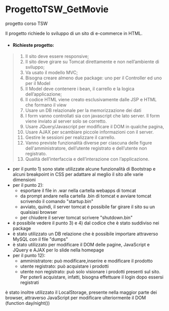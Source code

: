 # ProgettoTSW_GetMovie
progetto corso TSW

Il progetto richiede lo sviluppo di un sito di e-commerce in HTML.

* #### Richieste progetto:

>1. Il sito deve essere responsive;  
>2. Il sito deve girare su Tomcat direttamente e non nell’ambiente di sviluppo;  
>3. Va usato il modello MVC;  
>4. Bisogna creare almeno due package: uno per il Controller ed uno per il Model  
>5. Il Model deve contenere i bean, il carrello e la logica dell’applicazione;  
>6. Il codice HTML viene creato esclusivamente dalle JSP e HTML che formano il view  
>7. Usare un DB relazionale per la memorizzazione dei dati  
>8. I form vanno controllati sia con javascript che lato server. Il form viene inviato al server solo se corretto.  
>9. Usare JQuery/Javascript per modificare il DOM in qualche pagina,  
>10. Usare AJAX per scambiare piccole informazioni con il server.  
>11. Gestire le sessioni per realizzare il carrello. 
>12. Vanno previste funzionalità diverse per ciascuna delle figure dell'amministratore, dell’utente registrato e dell’utente non registrato.  
>13. Qualità dell’interfaccia e dell’interazione con l’applicazione. 

  - per il punto 1) sono state utilizzate alcune funzionalità di Bootstrap e alcuni breakpoint in CSS per adattare al meglio il sito alle varie dimensioni
  - per il punto 2):
    - esportare il file in .war nella cartella webapps di tomcat
    - da prompt andare nella cartella .bin di tomcat e avviare tomcat scrivendo il comando "startup.bin"
    - avviato, quindi, il server tomcat è possibile far girare il sito su un qualsiasi browser
    - per chiudere il server tomcat scrivere "shutdown.bin"
  - è possibile vedere il punto 3) e 4) dal codice che è stato suddiviso nei package 
  - è stato utilizzato un DB relazione che è possibile importare attraverso MySQL con il file "dumps"
  - è stato utilizzato per modificare il DOM delle pagine, JavaScript e JQuery e AJAX per lo slide nella homepage
  - per il punto 12):
    - amministratore: può modificare,inserire e modificare il prodotto
    - utente registrato: può acquistare i prodotti
    - utente non registrato: può solo visionare i prodotti presenti sul sito. Per poterli acquistare, infatti, bisogna effettuare il login dopo essersi registrati
   
è stato inoltre utilizzato il LocalStorage, presente nella maggior parte dei browser, attraverso JavaScript per modificare ulteriormente il DOM (function day/night()) 
